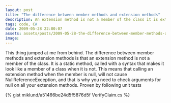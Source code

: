 ```yaml
---
layout: post
title: "The difference between member methods and extension methods"
description: An extension method is not a member of the class it is extending. Instead it is just syntactic sugar that lets the compiler think it is calling a method on the class when it is really just calling a static function.
tags: code, C#
date: 2009-05-28 22:00:07
assets: assets/posts/2009-05-28-the-difference-between-member-methods-and-extension-methods
image: 
---
```


This thing jumped at me from behind.  The difference between member methods and extension methods is that an extension method is not a member of the class. It is a static method, called with a syntax that makes it look like a member of a class when it is not.  This means that calling an extension method when the member is null, will not cause NullReferenceException, and that is why you need to check arguments for null on all your extension methods.  Proven by following unit tests

{% gist miklund/a51466be24d5f5876d5f VerifyClaim.cs %}

